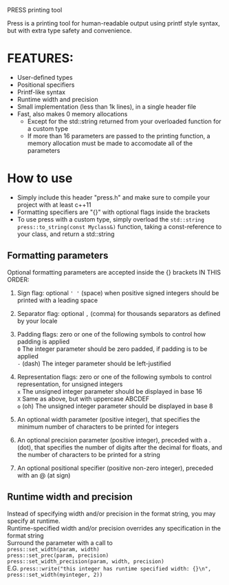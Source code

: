 PRESS printing tool

Press is a printing tool for human-readable output using printf style syntax, but with extra type safety and convenience.

# FEATURES:
- User-defined types
- Positional specifiers
- Printf-like syntax
- Runtime width and precision
- Small implementation (less than 1k lines), in a single header file
- Fast, also makes 0 memory allocations
	- Except for the std::string returned from your overloaded function for a custom type
	- If more than 16 parameters are passed to the printing function, a memory allocation must be made to accomodate all of the parameters

# How to use
- Simply include this header "press.h" and make sure to compile your project with at least c++11
- Formatting specifiers are "{}" with optional flags inside the brackets
- To use press with a custom type, simply overload the `std::string press::to_string(const Myclass&)` function, taking a const-reference to your class, and return a std::string

## Formatting parameters
Optional formatting parameters are accepted inside the {} brackets IN THIS ORDER:

1) Sign flag: optional `' '` (space) when positive signed integers should be printed with a leading space

2) Separator flag: optional `,` (comma) for thousands separators as defined by your locale

3) Padding flags: zero or one of the following symbols to control how padding is applied  
	`0`	The integer parameter should be zero padded, if padding is to be applied  
	`-` (dash) The integer parameter should be left-justified

4) Representation flags: zero or one of the following symbols to control representation, for unsigned integers  
	`x`	The unsigned integer parameter should be displayed in base 16  
	`X`	Same as above, but with uppercase ABCDEF  
	`o` (oh) The unsigned integer parameter should be displayed in base 8

5) An optional width parameter (positive integer), that specifies the minimum number of characters to be printed for integers

6) An optional precision parameter (positive integer), preceded with a . (dot), that specifies the number of digits after the decimal for floats, and the number of characters to be printed for a string

7) An optional positional specifier (positive non-zero integer), preceded with an @ (at sign)

## Runtime width and precision
Instead of specifying width and/or precision in the format string, you may specify at runtime.  
Runtime-specified width and/or precision overrides any specification in the format string  
Surround the parameter with a call to  
`press::set_width(param, width)`  
`press::set_prec(param, precision)`  
`press::set_width_precision(param, width, precision)`  
E.G. `press::write("this integer has runtime specified width: {}\n", press::set_width(myinteger, 2))`
